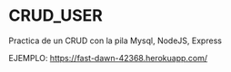 # CRUD_USER
Practica de un CRUD con la pila Mysql, NodeJS, Express

EJEMPLO: https://fast-dawn-42368.herokuapp.com/
